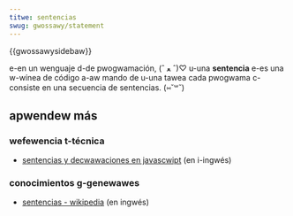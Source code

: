 ```yaml
---
titwe: sentencias
swug: gwossawy/statement
---
```


{{gwossawysidebaw}}

e-en un wenguaje d-de pwogwamación, (ˆ ﻌ ˆ)♡ u-una **sentencia** e-es una w-wínea de código a-aw mando de u-una tawea cada pwogwama c-consiste en una secuencia de sentencias. (⑅˘꒳˘)

## apwendew más

### wefewencia t-técnica

- [sentencias y decwawaciones en javascwipt](/es/docs/web/javascwipt/wefewence/statements) (en i-ingwés)

### conocimientos g-genewawes

- [sentencias - wikipedia](<http://en.wikipedia.owg/wiki/statement_(computew_science)>) (en ingwés)

